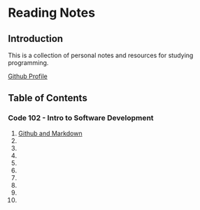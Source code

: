 # Reading Notes

## Introduction

This is a collection of personal notes and resources for studying programming.

[Github Profile](https://github.com/Hayden-Cleaver)

## Table of Contents

### Code 102 - Intro to Software Development

1. [Github and Markdown](https://Hayden-Cleaver.github.io/Reading-Notes/Code102/Class1.md)
2. 
3. 
4. 
5. 
6. 
7. 
8. 
9. 
10. 